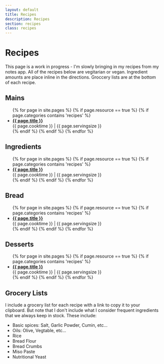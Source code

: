 ```yaml
---
layout: default
title: Recipes
description: Recipes
section: recipes
class: recipes
---
```


<div class="article" markdown="1">

# Recipes
This page is a work in progress - I'm slowly bringing in my recipes from my notes app. All of the recipes below are vegitarian or vegan. Ingredient amounts are place inline in the directions. Groccery lists are at the bottom of each recipe.
</div>

<div class="article container">
  <div class="half" markdown="1">

## Mains
  <!-- Using https://stackoverflow.com/questions/17118551/generating-a-list-of-pages-not-posts-in-a-given-category#17913214 -->
  <ul>
  {% for page in site.pages %}
    {% if page.resource == true %}
      {% if page.categories contains 'recipes' %}
              <li><b><a href="{{ page.url }}">{{ page.title }}</a></b><br>{{ page.cooktime }} | {{ page.servingsize }}</li>
      {% endif %}
    {% endif %}
  {% endfor %}
  </ul>
  </div>

  <div class="half" markdown="1">

## Ingredients
  <ul>
  {% for page in site.pages %}
    {% if page.resource == true %}
      {% if page.categories contains 'recipes' %}
              <li><b><a href="{{ page.url }}">{{ page.title }}</a></b><br>{{ page.cooktime }} | {{ page.servingsize }}</li>
      {% endif %}
    {% endif %}
  {% endfor %}
  </ul>
  </div>

  <div class="half" markdown="1">

## Bread
  <ul>
  {% for page in site.pages %}
    {% if page.resource == true %}
      {% if page.categories contains 'recipes' %}
              <li><b><a href="{{ page.url }}">{{ page.title }}</a></b><br>{{ page.cooktime }} | {{ page.servingsize }}</li>
      {% endif %}
    {% endif %}
  {% endfor %}
  </ul>
  </div>

  <div class="half" markdown="1">

## Desserts
  <ul>
  {% for page in site.pages %}
    {% if page.resource == true %}
      {% if page.categories contains 'recipes' %}
              <li><b><a href="{{ page.url }}">{{ page.title }}</a></b><br>{{ page.cooktime }} | {{ page.servingsize }}</li>
      {% endif %}
    {% endif %}
  {% endfor %}
  </ul>
  </div>
</div>

## Grocery Lists
I include a grocery list for each recipe with a link to copy it to your clipboard. But note that I don't include what I consider frequent ingredients that we always keep in stock. These include:
* Basic spices: Salt, Garlic Powder, Cumin, etc...
* Oils: Olive, Vegtable, etc...
* Rice
* Bread Flour
* Bread Crumbs
* Miso Paste
* Nutritional Yeast

</div>
